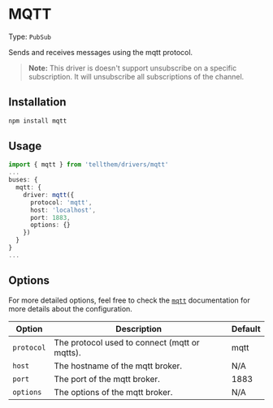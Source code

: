# MQTT

Type: `PubSub`

Sends and receives messages using the mqtt protocol.

> **Note:** This driver is doesn't support unsubscribe on a specific subscription. It will unsubscribe all subscriptions of the channel.

## Installation

```bash
npm install mqtt
```

## Usage

```ts
import { mqtt } from 'tellthem/drivers/mqtt'
...
buses: {
  mqtt: {
    driver: mqtt({
      protocol: 'mqtt',
      host: 'localhost',
      port: 1883,
      options: {}
    })
  }
}
...
```

## Options

For more detailed options, feel free to check the [`mqtt`](https://github.com/mqttjs/MQTT.js) documentation for more details about the configuration.

| Option     | Description                                   | Default |
|------------|-----------------------------------------------|---------|
| `protocol` | The protocol used to connect (mqtt or mqtts). | mqtt    |
| `host`     | The hostname of the mqtt broker.              | N/A     |
| `port`     | The port of the mqtt broker.                  | 1883    |
| `options`  | The options of the mqtt broker.               | N/A     |


